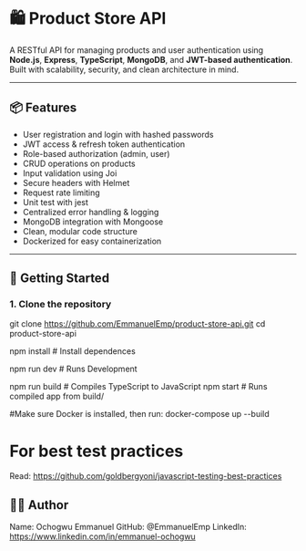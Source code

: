 
# 🛍️ Product Store API

A RESTful API for managing products and user authentication using **Node.js**, **Express**, **TypeScript**, **MongoDB**, and **JWT-based authentication**. Built with scalability, security, and clean architecture in mind.

---

## 📦 Features

- User registration and login with hashed passwords
- JWT access & refresh token authentication
- Role-based authorization (admin, user)
- CRUD operations on products
- Input validation using Joi
- Secure headers with Helmet
- Request rate limiting
- Unit test with jest
- Centralized error handling & logging
- MongoDB integration with Mongoose
- Clean, modular code structure
- Dockerized for easy containerization

---

## 🔧 Getting Started

### 1. Clone the repository

git clone https://github.com/EmmanuelEmp/product-store-api.git
cd product-store-api

npm install # Install dependences

npm run dev # Runs Development

npm run build      # Compiles TypeScript to JavaScript
npm start          # Runs compiled app from build/


#Make sure Docker is installed, then run:
docker-compose up --build

# For best test practices
Read: https://github.com/goldbergyoni/javascript-testing-best-practices

👨‍💻 Author
---
Name: Ochogwu Emmanuel
GitHub: @EmmanuelEmp
LinkedIn: https://www.linkedin.com/in/emmanuel-ochogwu

